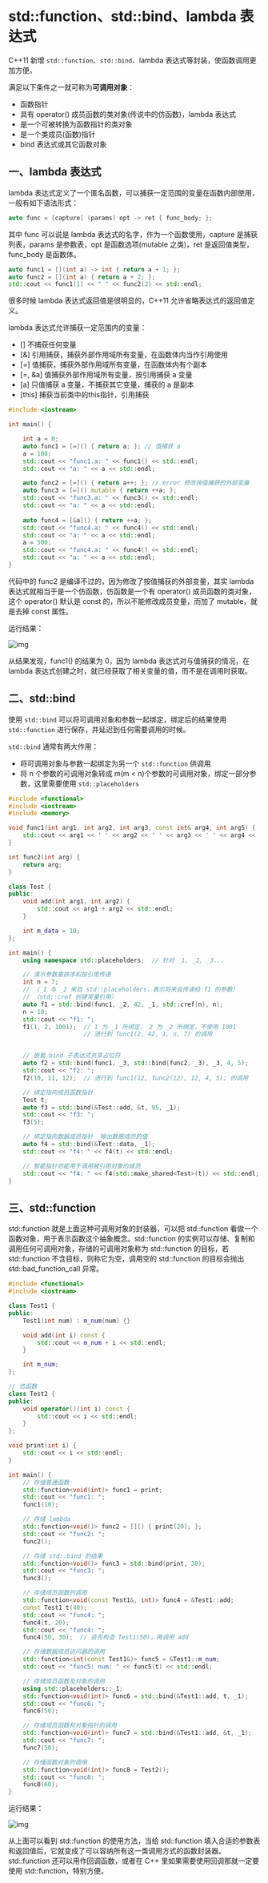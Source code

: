 # std::function、std::bind、lambda 表达式

C++11 新增 `std::function`、`std::bind`、lambda 表达式等封装，使函数调用更加方便。

满足以下条件之一就可称为**可调用对象**：

- 函数指针
- 具有 operator() 成员函数的类对象(传说中的仿函数)，lambda 表达式
- 是一个可被转换为函数指针的类对象
- 是一个类成员(函数)指针
- bind 表达式或其它函数对象

## 一、lambda 表达式

lambda 表达式定义了一个匿名函数，可以捕获一定范围的变量在函数内部使用，一般有如下语法形式：

```C++
auto func = [capture] (params) opt -> ret { func_body; };
```

其中 func 可以说是 lambda 表达式的名字，作为一个函数使用，capture 是捕获列表，params 是参数表，opt 是函数选项(mutable 之类)，ret 是返回值类型，func_body 是函数体。

```c++
auto func1 = [](int a) -> int { return a + 1; };
auto func2 = [](int a) { return a + 2; };
std::cout << func1(1) << " " << func2(2) << std::endl;
```

很多时候 lambda 表达式返回值是很明显的，C++11 允许省略表达式的返回值定义。

lambda 表达式允许捕获一定范围内的变量：

- [] 不捕获任何变量
- [&] 引用捕获，捕获外部作用域所有变量，在函数体内当作引用使用
- [=] 值捕获，捕获外部作用域所有变量，在函数体内有个副本
- [=, &a] 值捕获外部作用域所有变量，按引用捕获 a 变量
- [a] 只值捕获 a 变量，不捕获其它变量，捕获的 a 是副本
- [this] 捕获当前类中的this指针，引用捕获

```c++
#include <iostream>

int main() {

	int a = 0;
	auto func1 = [=]() { return a; }; // 值捕获 a
	a = 100;
	std::cout << "func1.a: " << func1() << std::endl;
	std::cout << "a: " << a << std::endl;

	auto func2 = [=]() { return a++; }; // error 修改按值捕获的外部变量
	auto func3 = [=]() mutable { return ++a; };
	std::cout << "func3.a: " << func3() << std::endl;
	std::cout << "a: " << a << std::endl;
    
    auto func4 = [&a]() { return ++a; };
	std::cout << "func4.a: " << func4() << std::endl;
	std::cout << "a: " << a << std::endl;
	a = 500;
	std::cout << "func4.a: " << func4() << std::endl;
	std::cout << "a: " << a << std::endl;
}
```

代码中的 func2 是编译不过的，因为修改了按值捕获的外部变量，其实 lambda 表达式就相当于是一个仿函数，仿函数是一个有 operator() 成员函数的类对象，这个 operator() 默认是 const 的，所以不能修改成员变量，而加了 mutable，就是去掉 const 属性。

运行结果：

![img](./Photo/lambda.png)

从结果发现，func1() 的结果为 0，因为 lambda 表达式对与值捕获的情况，在 lambda 表达式创建之时，就已经获取了相关变量的值，而不是在调用时获取。

## 二、std::bind

使用 `std::bind` 可以将可调用对象和参数一起绑定，绑定后的结果使用 `std::function` 进行保存，并延迟到任何需要调用的时候。

`std::bind` 通常有两大作用：

- 将可调用对象与参数一起绑定为另一个 `std::function` 供调用
- 将 n 个参数的可调用对象转成 m(m < n)个参数的可调用对象，绑定一部分参数，这里需要使用 `std::placeholders`

```c++
#include <functional>
#include <iostream>
#include <memory>

void func1(int arg1, int arg2, int arg3, const int& arg4, int arg5) {
	std::cout << arg1 << ' ' << arg2 << ' ' << arg3 << ' ' << arg4 << ' ' << arg5 << std::endl;
}

int func2(int arg) {
	return arg; 
}

class Test {
public:
	void add(int arg1, int arg2) { 
		std::cout << arg1 + arg2 << std::endl; 
	}

	int m_data = 10;
};

int main() {
	using namespace std::placeholders;  // 针对 _1, _2, _3...

	// 演示参数重排序和按引用传递
	int n = 7;
	// （_1 与 _2 来自 std::placeholders，表示将来会传递给 f1 的参数）
	// （std::cref 创建常量引用）
	auto f1 = std::bind(func1, _2, 42, _1, std::cref(n), n);
	n = 10;
	std::cout << "f1: ";
	f1(1, 2, 1001);  // 1 为 _1 所绑定， 2 为 _2 所绑定，不使用 1001
					 // 进行到 func1(2, 42, 1, n, 7) 的调用


	// 嵌套 bind 子表达式共享占位符
	auto f2 = std::bind(func1, _3, std::bind(func2, _3), _3, 4, 5);
	std::cout << "f2: ";
	f2(10, 11, 12);  // 进行到 func1(12, func2(12), 12, 4, 5); 的调用

	// 绑定指向成员函数指针
	Test t;
	auto f3 = std::bind(&Test::add, &t, 95, _1);
	std::cout << "f3: ";
	f3(5);

	// 绑定指向数据成员指针  输出数据成员的值
	auto f4 = std::bind(&Test::data, _1);
	std::cout << "f4: " << f4(t) << std::endl;

	// 智能指针亦能用于调用被引用对象的成员
	std::cout << "f4: " << f4(std::make_shared<Test>(t)) << std::endl;
}
```

## 三、std::function

std::function 就是上面这种可调用对象的封装器，可以把 std::function 看做一个函数对象，用于表示函数这个抽象概念。std::function 的实例可以存储、复制和调用任何可调用对象，存储的可调用对象称为 std::function 的目标，若 std::function 不含目标，则称它为空，调用空的 std::function 的目标会抛出 std::bad_function_call 异常。

```c++
#include <functional>
#include <iostream>

class Test1 {
public:
	Test1(int num) : m_num(num) {}

	void add(int i) const { 
		std::cout << m_num + i << std::endl;
	}

	int m_num;
};

// 仿函数
class Test2 {
public:
	void operator()(int i) const { 
		std::cout << i << std::endl;
	}
};

void print(int i) { 
	std::cout << i << std::endl; 
}

int main() {
	// 存储普通函数
	std::function<void(int)> func1 = print;
	std::cout << "func1: ";
	func1(10);

	// 存储 lambda
	std::function<void()> func2 = []() { print(20); };
	std::cout << "func2: ";
	func2();

	// 存储 std::bind 的结果
	std::function<void()> func3 = std::bind(print, 30);
	std::cout << "func3: ";
	func3();

	// 存储成员函数的调用
	std::function<void(const Test1&, int)> func4 = &Test1::add;
	const Test1 t(40);
	std::cout << "func4: ";
	func4(t, 20);
	std::cout << "func4: ";
	func4(50, 30);  // 会先构造 Test1(50)，再调用 add

	// 存储数据成员访问器的调用
	std::function<int(const Test1&)> func5 = &Test1::m_num;
	std::cout << "func5: num: " << func5(t) << std::endl;

	// 存储成员函数及对象的调用
	using std::placeholders::_1;
	std::function<void(int)> func6 = std::bind(&Test1::add, t, _1);
	std::cout << "func6: ";
	func6(50);

	// 存储成员函数和对象指针的调用
	std::function<void(int)> func7 = std::bind(&Test1::add, &t, _1);
	std::cout << "func7: ";
	func7(50);

	// 存储函数对象的调用
	std::function<void(int)> func8 = Test2();
	std::cout << "func8: ";
	func8(60);
}
```

运行结果：

![img](./photo/function.png)

从上面可以看到 std::function 的使用方法，当给 std::function 填入合适的参数表和返回值后，它就变成了可以容纳所有这一类调用方式的函数封装器。std::function 还可以用作回调函数，或者在 C++ 里如果需要使用回调那就一定要使用 std::function，特别方便。

